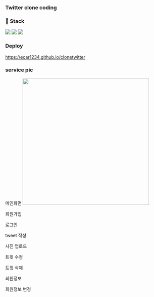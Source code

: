 ### Twitter clone coding

### :hammer: Stack
<p>
<img src="https://img.shields.io/badge/Javascript-ffb13b?style=for-the-badge&logo=Javascript&logoColor=white"/>
<img src="https://img.shields.io/badge/React-48cef7?style=for-the-badge&logo=React&logoColor=white"/>
<img src="https://img.shields.io/badge/firebasw-ffca28?style=for-the-badge&logo=firebase&logoColor=white"/>
</p>

 ### Deploy 
 https://ecar1234.github.io/clonetwitter

 ### service pic
 <p>
  메인화면
  <img width="400px" src="https://user-images.githubusercontent.com/68783317/108155108-a15cb900-7121-11eb-822b-3f7cb30c7164.PNG"/>
 </p>
  회원가입
  
  로그인
  
  tweet 작성
  
  사진 업로드
  
  트윗 수정
  
  트윗 삭제 
  
  회원정보
  
  회원정보 변경
  

